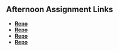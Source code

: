 ## Afternoon Assignment Links

* **[Repo](https://github.com/EllyCasey/scoreBoard)**
* **[Repo](https://github.com/EllyCasey/iceCreamParlor)**
* **[Repo](https://github.com/EllyCasey/sportsBetting)**
* **[Repo](https://github.com/EllyCasey/boss-battle-main)**
